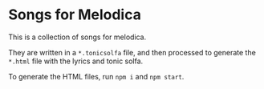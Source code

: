 # Songs for Melodica

This is a collection of songs for melodica.

They are written in a `*.tonicsolfa` file, and then processed to generate the `*.html` file with the lyrics and tonic solfa.

To generate the HTML files, run `npm i` and `npm start`.